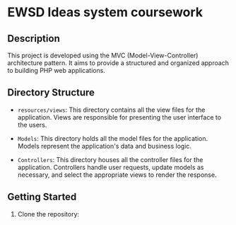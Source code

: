 # EWSD Ideas system coursework

## Description

This project is developed using the MVC (Model-View-Controller) architecture pattern. It aims to provide a structured and organized approach to building PHP web applications.

## Directory Structure

- `resources/views`: This directory contains all the view files for the application. Views are responsible for presenting the user interface to the users.

- `Models`: This directory holds all the model files for the application. Models represent the application's data and business logic.

- `Controllers`: This directory houses all the controller files for the application. Controllers handle user requests, update models as necessary, and select the appropriate views to render the response.

## Getting Started

1. Clone the repository:
